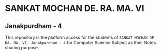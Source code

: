 # SANKAT MOCHAN DE. RA. MA. VI
## Janakpurdham - 4
This repository is the platform access for the students of `SANKAT MOCHAN DE. RA. MA. VI. Janakpurdham - 4` for Computer Science Subject as their Notes sharing purpose.

